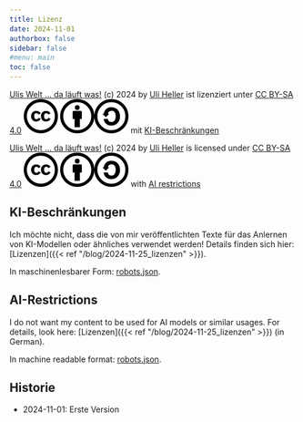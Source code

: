 ```yaml
---
title: Lizenz
date: 2024-11-01
authorbox: false
sidebar: false
#menu: main
toc: false
---
```


[Ulis Welt ... da läuft was!](https://uli.heller.cool) (c) 2024 by [
Uli Heller](https://uli.heller.cool/about) ist lizenziert unter [CC BY-SA 4.0](https://creativecommons.org/licenses/by-sa/4.0/deed.de) ![logo](images/logo.svg?width=20em)
![by](images/by.svg?width=20em)![sa](images/sa.svg?width=20em) mit [KI-Beschränkungen](#ki-beschränkungen)

[Ulis Welt ... da läuft was!](https://uli.heller.cool) (c) 2024 by [
Uli Heller](https://uli.heller.cool/about) is licensed under [CC BY-SA 4.0](https://creativecommons.org/licenses/by-sa/4.0/) ![logo](images/logo.svg?width=20em)
![by](images/by.svg?width=20em)![sa](images/sa.svg?width=20em) with [AI restrictions](#ai-restrictions)

KI-Beschränkungen
-----------------

Ich möchte nicht, dass die von mir veröffentlichten Texte
für das Anlernen von KI-Modellen oder ähnliches verwendet
werden! Details finden sich hier: [Lizenzen]({{< ref "/blog/2024-11-25_lizenzen" >}}).

In maschinenlesbarer Form: [robots.json](/robots.json).

AI-Restrictions
---------------

I do not want my content to be used for AI models or similar
usages. For details, look here: [Lizenzen]({{< ref "/blog/2024-11-25_lizenzen" >}})
(in German).

In machine readable format: [robots.json](/robots.json).

Historie
--------

- 2024-11-01: Erste Version
